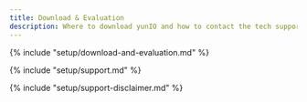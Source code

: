 ```yaml
---
title: Download & Evaluation
description: Where to download yunIO and how to contact the tech support during the evaluation phase
---
```


{% include "setup/download-and-evaluation.md" %}

{% include "setup/support.md" %}

{% include "setup/support-disclaimer.md" %}

